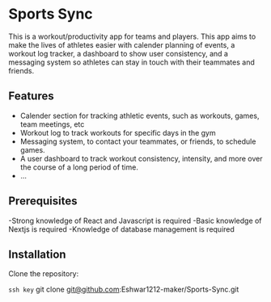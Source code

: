 # Sports Sync

This is a workout/productivity app for teams and players. This app aims to make the lives of athletes easier with calender planning of events, a workout log tracker, a dashboard to show user consistency, and a messaging
system so athletes can stay in touch with their teammates and friends. 


## Features

- Calender section for tracking athletic events, such as workouts, games, team meetings, etc
- Workout log to track workouts for specific days in the gym
- Messaging system, to contact your teammates, or friends, to schedule games.
- A user dashboard to track workout consistency, intensity, and more over the course of a long period of time. 
- ...

 
## Prerequisites

-Strong knowledge of React and Javascript is required
-Basic knowledge of Nextjs is required
-Knowledge of database management is required

## Installation

Clone the repository:

```ssh key```
git clone git@github.com:Eshwar1212-maker/Sports-Sync.git
